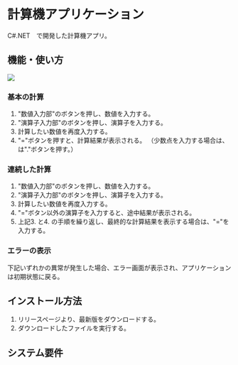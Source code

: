 # 計算機アプリケーション
C#.NET　で開発した計算機アプリ。

## 機能・使い方
![](/readme/UseMantisSpeeder.png)

### 基本の計算
1. "数値入力部"のボタンを押し、数値を入力する。
1. "演算子入力部"のボタンを押し、演算子を入力する。
1. 計算したい数値を再度入力する。
1. "="ボタンを押すと、計算結果が表示される。
（少数点を入力する場合は、は"."ボタンを押す。）

### 連続した計算
1. "数値入力部"のボタンを押し、数値を入力する。
1. "演算子入力部"のボタンを押し、演算子を入力する。
1. 計算したい数値を再度入力する。
1. "="ボタン以外の演算子を入力すると、途中結果が表示される。
2. 上記3. と4. の手順を繰り返し、最終的な計算結果を表示する場合は、"="を入力する。

### エラーの表示
下記いずれかの異常が発生した場合、エラー画面が表示され、アプリケーションは初期状態に戻る。


## インストール方法
1. リリースページより、最新版をダウンロードする。
2. ダウンロードしたファイルを実行する。

## システム要件
